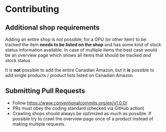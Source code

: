 # Contributing

## Additional shop requirements

Adding an entire shop is not possible; for a GPU (or other item) to be tracked the item __needs to be listed on the shop__ and has some
kind of stock status information available. In case of multiple items the best case would be an overview page which shows all items that should
be tracked _and_ stock status.

It is __not__ possible to add the entire Canadian Amazon, but it __is__ possible to add single products / product lists listed on Canadian Amazon.

## Submitting Pull Requests

- Follow https://www.conventionalcommits.org/en/v1.0.0/
- PRs must obey the coding standard (checked via GitHub action)
- Crawling shops should always be optimized as much as possible. If possible try to crawl the overview page once of a product instead of making 
multiple requests.